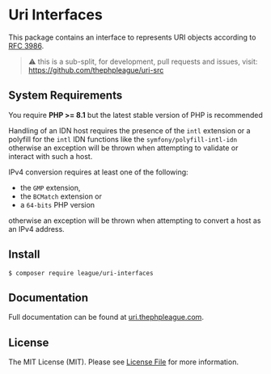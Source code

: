 Uri Interfaces
=======

This package contains an interface to represents URI objects according to [RFC 3986](http://tools.ietf.org/html/rfc3986).

> ⚠️ this is a sub-split, for development, pull requests and issues, visit: https://github.com/thephpleague/uri-src


System Requirements
-------

You require **PHP >= 8.1** but the latest stable version of PHP is recommended

Handling of an IDN host requires the presence of the `intl`
extension or a polyfill for the `intl` IDN functions like the
`symfony/polyfill-intl-idn` otherwise an exception will be thrown
when attempting to validate or interact with such a host.

IPv4 conversion requires at least one of the following:

- the `GMP` extension,
- the `BCMatch` extension or
- a `64-bits` PHP version

otherwise an exception will be thrown when attempting to convert a host
as an IPv4 address.

Install
--------

```
$ composer require league/uri-interfaces
```

Documentation
--------

Full documentation can be found at [uri.thephpleague.com](http://uri.thephpleague.com).

License
-------

The MIT License (MIT). Please see [License File](LICENSE) for more information. 
